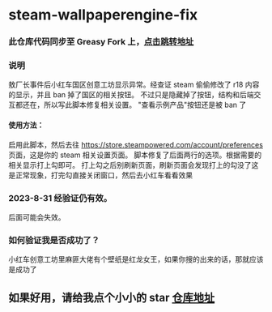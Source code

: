 # steam-wallpaperengine-fix

### 此仓库代码同步至 Greasy Fork 上，[点击跳转地址](https://greasyfork.org/zh-CN/scripts/474223-steam-wallpaperengine-fix)

### 说明

敖厂长事件后小红车国区创意工坊显示异常。经查证 steam 偷偷修改了 r18 内容的显示，并且 ban 掉了国区的相关按钮。
不过只是隐藏掉了按钮，结构和后端交互都还在，所以写此脚本修复相关设置。
"查看示例产品"按钮还是被 ban 了

#### 使用方法：

启用此脚本，然后去往 https://store.steampowered.com/account/preferences 页面，这是你的 steam 相关设置页面。
脚本修复了后面两行的选项。根据需要的相关显示打上勾即可。
打上勾之后别刷新页面，刷新页面会发现打上的勾没了这是正常现象，打完勾直接关闭窗口，然后去小红车看看效果

### 2023-8-31 经验证仍有效。

后面可能会失效。

### 如何验证我是否成功了？

小红车创意工坊里麻匪大佬有个壁纸是红龙女王，如果你搜的出来的话，那就应该是成功了

## 如果好用，请给我点个小小的 star [仓库地址](https://github.com/9WiSHao/steam-wallpaperengine-fix)
